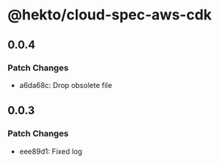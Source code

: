 # @hekto/cloud-spec-aws-cdk

## 0.0.4

### Patch Changes

- a6da68c: Drop obsolete file

## 0.0.3

### Patch Changes

- eee89d1: Fixed log
